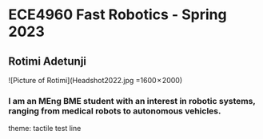 # ECE4960 Fast Robotics - Spring 2023
## Rotimi Adetunji 
![Picture of Rotimi](Headshot2022.jpg =1600 × 2000)
### I am an MEng BME student with an interest in robotic systems, ranging from medical robots to autonomous vehicles. 
theme: tactile
test line
